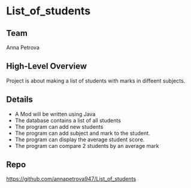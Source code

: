 # List_of_students
## Team

Anna Petrova

## High-Level Overview

Project is about making a list of students with marks in diffeent subjects.

## Details

* A Mod will be written using Java
* The database contains a list of all students
* The program can add new students
* The program can add subject and mark to the student.
* The program can display the average student score.
* The program can compare 2 students by an average mark

## Repo
https://github.com/annapetrova947/List_of_students
